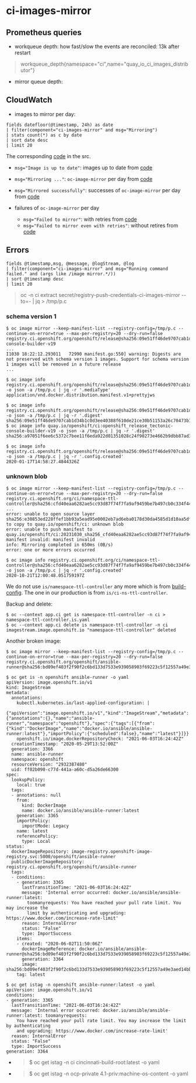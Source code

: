 # ci-images-mirror

## Prometheus queries

* workqueue depth: how fast/slow the events are reconciled: 13k after restart

> workqueue_depth{namespace="ci",name="quay_io_ci_images_distributor"}

* mirror queue depth:

## CloudWatch

* images to mirror per day:

```
fields datefloor(@timestamp, 24h) as date
| filter(component="ci-images-mirror" and msg="Mirroring")
| stats count(*) as c by date
| sort date desc
| limit 20
```

The corresponding [code](https://github.com/openshift/ci-tools/blob/4ef739fd69dc672de7673fb984d273064e9f27b4/pkg/controller/quay_io_ci_images_distributor/quay_io_ci_images_distributor.go#L178) in the src.

* `msg="Image is up to date"`: images up to date from [code](https://github.com/openshift/ci-tools/blob/e5683bf2bb5b3d11e15f37905e7d72d30bdb8e58/pkg/controller/quay_io_ci_images_distributor/quay_io_ci_images_distributor.go#L197)

* `msg="Mirroring ..."`: `oc-image-mirror` per day from [code](https://github.com/openshift/ci-tools/blob/e5683bf2bb5b3d11e15f37905e7d72d30bdb8e58/pkg/controller/quay_io_ci_images_distributor/oc_quay_io_image_helper.go#L127)

* `msg="Mirrored successfully"`: successes of `oc-image-mirror` per day from [code](https://github.com/openshift/ci-tools/blob/e5683bf2bb5b3d11e15f37905e7d72d30bdb8e58/pkg/controller/quay_io_ci_images_distributor/oc_quay_io_image_helper.go#L138)

* failures of `oc-image-mirror` per day

  * `msg="Failed to mirror"`: with retries from [code](https://github.com/openshift/ci-tools/blob/e5683bf2bb5b3d11e15f37905e7d72d30bdb8e58/pkg/controller/quay_io_ci_images_distributor/oc_quay_io_image_helper.go#L135)
  * `msg="Failed to mirror even with retries"`: without retires from [code](https://github.com/openshift/ci-tools/blob/e5683bf2bb5b3d11e15f37905e7d72d30bdb8e58/pkg/controller/quay_io_ci_images_distributor/mirror.go#L116)
 

## Errors

```
fields @timestamp,msg, @message, @logStream, @log
| filter(component="ci-images-mirror" and msg="Running command failed." and (args like /image mirror.*/))
| sort @timestamp desc 
| limit 20
```

> oc -n ci extract secret/registry-push-credentials-ci-images-mirror --to=- | jq > /tmp/p.c

### schema version 1

```console
$ oc image mirror --keep-manifest-list --registry-config=/tmp/p.c --continue-on-error=true --max-per-registry=20 --dry-run=false registry.ci.openshift.org/openshift/release@sha256:09e51ff46de9707cab1d34b1c0d3ee40388f610de21ce30b51153a26c70473b7=quay.io/openshift/ci:openshift_release_tectonic-console-builder-v19 
...
I1030 18:22:12.293011   72990 manifest.go:550] warning: Digests are not preserved with schema version 1 images. Support for schema version 1 images will be removed in a future release
...

$ oc image info registry.ci.openshift.org/openshift/release@sha256:09e51ff46de9707cab1d34b1c0d3ee40388f610de21ce30b51153a26c70473b7 -o json -a /tmp/p.c | jq -r '.mediaType'
application/vnd.docker.distribution.manifest.v1+prettyjws

$ oc image info registry.ci.openshift.org/openshift/release@sha256:09e51ff46de9707cab1d34b1c0d3ee40388f610de21ce30b51153a26c70473b7 -o json -a /tmp/p.c | jq -r '.digest'
sha256:09e51ff46de9707cab1d34b1c0d3ee40388f610de21ce30b51153a26c70473b7
$ oc image info quay.io/openshift/ci:openshift_release_tectonic-console-builder-v19 -o json -a /tmp/p.c | jq -r '.digest'
sha256:a97051f6ee6c5372c7bee11f6eda922d01351028c24f90273e4662b9dbb87ad3

$ oc image info registry.ci.openshift.org/openshift/release@sha256:09e51ff46de9707cab1d34b1c0d3ee40388f610de21ce30b51153a26c70473b7 -o json -a /tmp/p.c | jq -r '.config.created'
2020-01-17T14:58:27.4844326Z
```

### unknown blob

```console
$ oc image mirror --keep-manifest-list --registry-config=/tmp/p.c --continue-on-error=true --max-per-registry=20 --dry-run=false registry.ci.openshift.org/ci/namespace-ttl-controller@sha256:cfd40eaa6282ae5cc93d87f74f7fa9af9459be7b497cb0c334f4408b81a5142f=quay.io/openshift/ci:20231030_sha256_cfd40eaa6282ae5cc93d87f74f7fa9af9459be7b497cb0c334f4408b81a5142f
...
error: unable to open source layer sha256:e30853ed228ffef1bb93a5ead95e0002eb7ad6eba0178d30da4585d1d10aa5df to copy to quay.io/openshift/ci: unknown blob
error: unable to push manifest to quay.io/openshift/ci:20231030_sha256_cfd40eaa6282ae5cc93d87f74f7fa9af9459be7b497cb0c334f4408b81a5142f: manifest invalid: manifest invalid
info: Mirroring completed in 650ms (0B/s)
error: one or more errors occurred

$ oc image info registry.ci.openshift.org/ci/namespace-ttl-controller@sha256:cfd40eaa6282ae5cc93d87f74f7fa9af9459be7b497cb0c334f4408b81a5142f -o json -a /tmp/p.c | jq -r '.config.created'
2020-10-21T12:00:48.051759197Z
```

We do not use `is/namespace-ttl-controller` any more which is from [build-config](https://github.com/openshift/ci-ns-ttl-controller/blob/f2f2470c99b91667604a7593601e21dd1add4b01/deploy/controller-build.yaml#L21C13-L21C37). The one in our production is from `is/ci-ns-ttl-controller`.

Backup and delete:

```console
$ oc --context app.ci get is namespace-ttl-controller -n ci > namespace-ttl-controller.is.yaml
$ oc --context app.ci delete is namespace-ttl-controller -n ci
imagestream.image.openshift.io "namespace-ttl-controller" deleted
```

Another broken image:

```
$ oc image mirror --keep-manifest-list --registry-config=/tmp/p.c --continue-on-error=true --max-per-registry=20 --dry-run=false registry.ci.openshift.org/openshift/ansible-runner@sha256:bd09ef403f2f90f2c6bd133d7533e939058903f69223c5f12557a49e3aed14bb

$ oc get is -n openshift ansible-runner -o yaml
apiVersion: image.openshift.io/v1
kind: ImageStream
metadata:
  annotations:
    kubectl.kubernetes.io/last-applied-configuration: |
      {"apiVersion":"image.openshift.io/v1","kind":"ImageStream","metadata":{"annotations":{},"name":"ansible-runner","namespace":"openshift"},"spec":{"tags":[{"from":{"kind":"DockerImage","name":"docker.io/ansible/ansible-runner:latest"},"importPolicy":{"scheduled":false},"name":"latest"}]}}
    openshift.io/image.dockerRepositoryCheck: "2021-06-03T16:24:42Z"
  creationTimestamp: "2020-05-29T13:52:00Z"
  generation: 3366
  name: ansible-runner
  namespace: openshift
  resourceVersion: "2932387480"
  uid: ff02b090-c77d-441a-a60c-d5a26de66300
spec:
  lookupPolicy:
    local: true
  tags:
  - annotations: null
    from:
      kind: DockerImage
      name: docker.io/ansible/ansible-runner:latest
    generation: 3365
    importPolicy:
      importMode: Legacy
    name: latest
    referencePolicy:
      type: Local
status:
  dockerImageRepository: image-registry.openshift-image-registry.svc:5000/openshift/ansible-runner
  publicDockerImageRepository: registry.ci.openshift.org/openshift/ansible-runner
  tags:
  - conditions:
    - generation: 3365
      lastTransitionTime: "2021-06-03T16:24:42Z"
      message: 'Internal error occurred: docker.io/ansible/ansible-runner:latest:
        toomanyrequests: You have reached your pull rate limit. You may increase the
        limit by authenticating and upgrading: https://www.docker.com/increase-rate-limit'
      reason: InternalError
      status: "False"
      type: ImportSuccess
    items:
    - created: "2020-06-02T11:50:06Z"
      dockerImageReference: docker.io/ansible/ansible-runner@sha256:bd09ef403f2f90f2c6bd133d7533e939058903f69223c5f12557a49e3aed14bb
      generation: 3364
      image: sha256:bd09ef403f2f90f2c6bd133d7533e939058903f69223c5f12557a49e3aed14bb
    tag: latest

$ oc get istag -n openshift ansible-runner:latest -o yaml
apiVersion: image.openshift.io/v1
conditions:
- generation: 3365
  lastTransitionTime: "2021-06-03T16:24:42Z"
  message: 'Internal error occurred: docker.io/ansible/ansible-runner:latest: toomanyrequests:
    You have reached your pull rate limit. You may increase the limit by authenticating
    and upgrading: https://www.docker.com/increase-rate-limit'
  reason: InternalError
  status: "False"
  type: ImportSuccess
generation: 3364

```

* > $ oc get istag -n ci cincinnati-build-root:latest -o yaml
* > $ oc get istag -n ocp-private 4.1-priv:machine-os-content -o yaml
